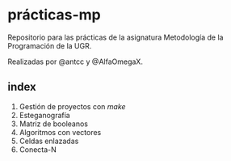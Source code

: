 # prácticas-mp

Repositorio para las prácticas de la asignatura Metodología de la Programación de la UGR.

Realizadas por @antcc y @AlfaOmegaX.

## index

1. Gestión de proyectos con *make*
2. Esteganografía
3. Matriz de booleanos
4. Algoritmos con vectores
5. Celdas enlazadas
6. Conecta-N
